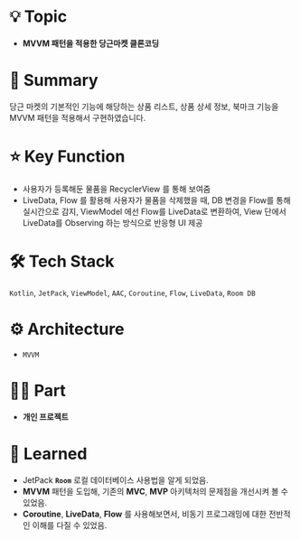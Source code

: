# 💡 Topic

- **MVVM 패턴을 적용한 당근마켓 클론코딩**

# 📝 Summary

당근 마켓의 기본적인 기능에 해당하는 상품 리스트, 상품 상세 정보, 북마크 기능을 MVVM 패턴을 적용해서 구현하였습니다.

# ⭐️ Key Function

- 사용자가 등록해둔 물품을 RecyclerView 를 통해 보여줌
- LiveData, Flow 를 활용해 사용자가 물품을 삭제했을 때, DB 변경을 Flow를 통해 실시간으로 감지, ViewModel 에선 Flow를 LiveData로 변환하여, View 단에서 LiveData를 Observing 하는 방식으로 반응형 UI 제공

# 🛠 Tech Stack

`Kotlin`, `JetPack`, `ViewModel`, `AAC`, `Coroutine`, `Flow`, `LiveData`, `Room DB`

# ⚙️ Architecture

- `MVVM`

# 🤚🏻 Part

- **개인 프로젝트**

# 🤔 Learned

- JetPack **`Room`** 로컬 데이터베이스 사용법을 알게 되었음.
- **MVVM** 패턴을 도입해, 기존의 **MVC**, **MVP** 아키텍처의 문제점을 개선시켜 볼 수 있었음.
- **Coroutine**, **LiveData**, **Flow** 를 사용해보면서, 비동기 프로그래밍에 대한 전반적인 이해를 다질 수 있었음.
